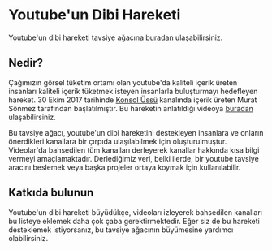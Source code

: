 # Youtube'un Dibi Hareketi

Youtube'un dibi hareketi tavsiye ağacına [buradan](https://github.com/safaorhan/youtubeundibi/wiki/Home) ulaşabilirsiniz.

## Nedir?
Çağımızın görsel tüketim ortamı olan youtube'da kaliteli içerik üreten insanları kaliteli içerik tüketmek isteyen insanlarla buluşturmayı hedefleyen hareket. 30 Ekim 2017 tarihinde [Konsol Üssü](https://github.com/safaorhan/youtubeundibi/wiki/Konsol-Ussu) kanalında içerik üreten Murat Sönmez tarafından başlatılmıştır. Bu hareketin anlatıldığı videoya [buradan](https://www.youtube.com/watch?v=7kMRi5a_Frg) ulaşabilirsiniz.

Bu tavsiye ağacı, youtube'un dibi hareketini destekleyen insanlara ve onların önerdikleri kanallara bir çırpıda ulaşılabilmek için oluşturulmuştur. Videolar'da bahsedilen tüm kanalları derleyerek kanallar hakkında kısa bilgi vermeyi amaçlamaktadır. Derlediğimiz veri, belki ilerde, bir youtube tavsiye aracını beslemek veya başka projeler ortaya koymak için kullanılabilir.

## Katkıda bulunun
Youtube'un dibi hareketi büyüdükçe, videoları izleyerek bahsedilen kanalları bu listeye eklemek daha çok çaba gerektirmektedir. Eğer siz de bu hareketi desteklemek istiyorsanız, bu tavsiye ağacının büyümesine yardımcı olabilirsiniz.

